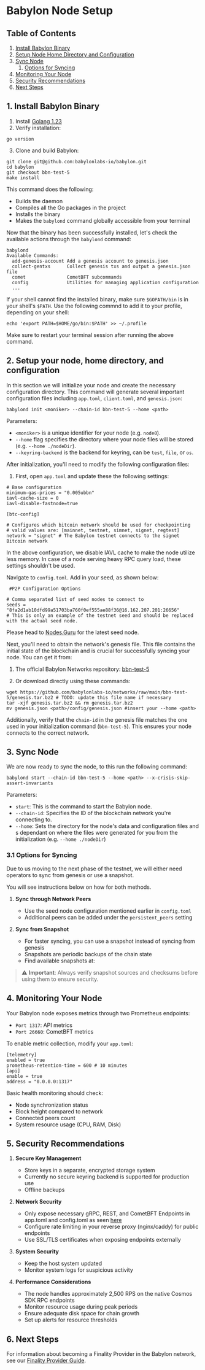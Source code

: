 # Babylon Node Setup

## Table of Contents

1. [Install Babylon Binary](#1-install-babylon-binary)
2. [Setup Node Home Directory and Configuration](#2-setup-your-node-home-directory-and-configuration)
3. [Sync Node](#3-sync-node)
   1. [Options for Syncing](#31-options-for-syncing)
4. [Monitoring Your Node](#4-monitoring-your-node)
5. [Security Recommendations](#5-security-recommendations)
6. [Next Steps](#6-next-steps)

## 1. Install Babylon Binary 

1. Install [Golang 1.23](https://go.dev/dl)
2. Verify installation:

```shell
go version
```

3. Clone and build Babylon:
```shell
git clone git@github.com:babylonlabs-io/babylon.git
cd babylon
git checkout bbn-test-5  
make install
```
<!-- TODO: testnet tag to be defined -->
This command does the following:
- Builds the daemon
- Compiles all the Go packages in the project
- Installs the binary 
- Makes the `babylond` command globally accessible from your terminal

Now that the binary has been successfully installed, 
let's check the available actions through the `babylond` command:

```shell
babylond
Available Commands:
  add-genesis-account Add a genesis account to genesis.json
  collect-gentxs      Collect genesis txs and output a genesis.json file
  comet               CometBFT subcommands
  config              Utilities for managing application configuration
  ...
```

If your shell cannot find the installed binary, make sure `$GOPATH/bin` is in 
your shell's `$PATH`. Use the following commnd to add it to your profile, 
depending on your shell:
 ```shell 
 echo 'export PATH=$HOME/go/bin:$PATH' >> ~/.profile 
 ```

Make sure to restart your terminal session after running the above command.

## 2. Setup your node, home directory, and configuration

In this section we will initialize your node and create the necessary 
configuration directory. This command will generate several important configuration files 
including `app.toml`, `client.toml`, and `genesis.json`:

```shell
babylond init <moniker> --chain-id bbn-test-5 --home <path>
```

Parameters:
- `<moniker>` is a unique identifier for your node (e.g. `node0`).
- `--home` flag specifies the directory where your node files will be stored 
   (e.g. `--home ./nodeDir`).
- `--keyring-backend` is the backend for keyring, can be `test`, `file`, or `os`.

After initialization, you'll need to modify the following configuration files:

1. First, open `app.toml` and update these the following settings:

```shell
# Base configuration
minimum-gas-prices = "0.005ubbn"
iavl-cache-size = 0
iavl-disable-fastnode=true

[btc-config]

# Configures which bitcoin network should be used for checkpointing
# valid values are: [mainnet, testnet, simnet, signet, regtest]
network = "signet" # The Babylon testnet connects to the signet Bitcoin network
```

In the above configuration, we disable IAVL cache to make the node utilize less memory.
In case of a node serving heavy RPC query load, these settings shouldn't be used.

Navigate to `config.toml`. Add in your seed, as shown below:

```shell
 #P2P Configuration Options    

# Comma separated list of seed nodes to connect to
seeds = "8fa2d1ab10dfd99a51703ba760f0ef555ae88f36@16.162.207.201:26656" 
# This is only an example of the testnet seed and should be replaced with the actual seed node.
```
Please head to [Nodes.Guru](https://nodes.guru) for the latest seed node.
<!-- update with link to seed node when available -->

Next, you'll need to obtain the network's genesis file. This file contains 
the initial state of the blockchain and is crucial for successfully syncing 
your node. You can get it from:

1. The official Babylon Networks repository: [bbn-test-5](https://github.com/babylonlabs-io/networks/tree/main/bbn-test-5)

2. Or download directly using these commands:

```shell
wget https://github.com/babylonlabs-io/networks/raw/main/bbn-test-5/genesis.tar.bz2 # TODO: update this file name if necessary
tar -xjf genesis.tar.bz2 && rm genesis.tar.bz2
mv genesis.json <path>/config/genesis.json #insert your --home <path>
```

Additionally, verify that the `chain-id` in the genesis file matches the one used in 
your initialization command (`bbn-test-5`). This ensures your node connects 
to the correct network.

## 3. Sync Node

We are now ready to sync the node, to this run the following command:

```shell
babylond start --chain-id bbn-test-5 --home <path> --x-crisis-skip-assert-invariants
```

Parameters:

- `start`: This is the command to start the Babylon node.
- `--chain-id`: Specifies the ID of the blockchain network you're connecting to.
- `--home`: Sets the directory for the node's data and configuration files and 
   s dependant on where the files were generated for you from the initialization 
   (e.g. `--home ./nodeDir`)

### 3.1 Options for Syncing
<!-- TODO: update accordingly with the new sync method when available -->

Due to us moving to the next phase of the testnet, we will either need operators 
to sync from genesis or use a snapshot.

You will see instructions below on how for both methods.

1. **Sync through Network Peers**
   - Use the seed node configuration mentioned earlier in `config.toml`
   - Additional peers can be added under the `persistent_peers` setting
   <!-- Add peer list when available -->

2. **Sync from Snapshot**
   - For faster syncing, you can use a snapshot instead of syncing from genesis
   - Snapshots are periodic backups of the chain state
   - Find available snapshots at: <!-- Add link when available -->
   
> ⚠️ **Important**: Always verify snapshot sources and checksums before using them to ensure security.

## 4. Monitoring Your Node

Your Babylon node exposes metrics through two Prometheus endpoints:
- `Port 1317`: API metrics
- `Port 26660`: CometBFT metrics

To enable metric collection, modify your `app.toml`:
```
[telemetry]
enabled = true
prometheus-retention-time = 600 # 10 minutes
[api]
enable = true
address = "0.0.0.0:1317"
```

Basic health monitoring should check:
- Node synchronization status
- Block height compared to network
- Connected peers count
- System resource usage (CPU, RAM, Disk)

## 5. Security Recommendations

1. **Secure Key Management**
   - Store keys in a separate, encrypted storage system
   - Currently no secure keyring backend is supported for production use
   - Offline backups

2. **Network Security**
   - Only expose necessary gRPC, REST, and CometBFT Endpoints in app.toml and config.toml
   as seen [here](https://docs.cosmos.network/main/learn/advanced/grpc_rest)
   - Configure rate limiting in your reverse proxy (nginx/caddy) for public endpoints
   - Use SSL/TLS certificates when exposing endpoints externally

3. **System Security**
   - Keep the host system updated
   - Monitor system logs for suspicious activity

4. **Performance Considerations**
   - The node handles approximately 2,500 RPS on the native Cosmos SDK RPC endpoints
   - Monitor resource usage during peak periods
   - Ensure adequate disk space for chain growth
   - Set up alerts for resource thresholds

## 6. Next Steps

For information about becoming a Finality Provider in the Babylon network, 
see our [Finality Provider Guide](../babylon-validators/README.md).